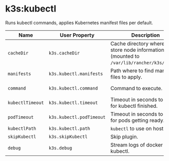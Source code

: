 # k3s:kubectl

Runs kubectl commands, applies Kubernetes manifest files per default.

| Name | User Property | Description | Default |
| -----| ------------- | ----------- | ------- |
| `cacheDir` | `k3s.cacheDir` | Cache directory where to store node informations (mounted to `/var/lib/rancher/k3s/agent`). | `~/.kube/k3s-maven-plugin` |
| `manifests` | `k3s.kubectl.manifests` | Path where to find manifest files to apply. | src/test/k3s |
| `command` | `k3s.kubectl.command` | Command to execute. | kubectl apply -R -f . |
| `kubectlTimeout` | `k3s.kubectl.timeout` | Timeout in seconds to wait for kubectl finished. | 30 |
| `podTimeout` | `k3s.kubectl.podTimeout` | Timeout in seconds to wait for pods getting ready. | 300 |
| `kubectlPath` | `k3s.kubectl.path` | `kubectl` to use on host | |
| `skipKubectl` | `k3s.skipKubectl` | Skip plugin. | false |
| `debug` | `k3s.debug` | Stream logs of docker and kubectl. | false |
